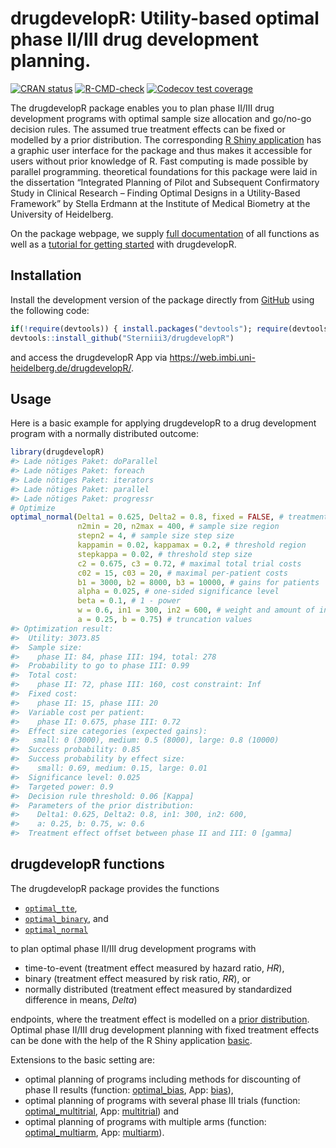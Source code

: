 
<!-- README.md is generated from README.Rmd. Please edit that file -->

# drugdevelopR: Utility-based optimal phase II/III drug development planning.

<!-- badges: start -->

[![CRAN
status](https://www.r-pkg.org/badges/version/drugdevelopR)](https://CRAN.R-project.org/package=drugdevelopR)
[![R-CMD-check](https://github.com/Sterniii3/drugdevelopR/workflows/R-CMD-check/badge.svg)](https://github.com/Sterniii3/drugdevelopR/actions)
[![Codecov test
coverage](https://codecov.io/gh/Sterniii3/drugdevelopR/branch/master/graph/badge.svg)](https://app.codecov.io/gh/Sterniii3/drugdevelopR?branch=master)
<!-- badges: end -->

The drugdevelopR package enables you to plan phase II/III drug
development programs with optimal sample size allocation and go/no-go
decision rules. The assumed true treatment effects can be fixed or
modelled by a prior distribution. The corresponding [R Shiny
application](https://web.imbi.uni-heidelberg.de/drugdevelopR/) has a
graphic user interface for the package and thus makes it accessible for
users without prior knowledge of R. Fast computing is made possible by
parallel programming. theoretical foundations for this package were laid
in the dissertation “Integrated Planning of Pilot and Subsequent
Confirmatory Study in Clinical Research – Finding Optimal Designs in a
Utility-Based Framework” by Stella Erdmann at the Institute of Medical
Biometry at the University of Heidelberg.

On the package webpage, we supply [full
documentation](https://sterniii3.github.io/drugdevelopR/reference/index.html)
of all functions as well as a [tutorial for getting
started](https://sterniii3.github.io/drugdevelopR/articles/Introduction-to-drugdevelopR.html)
with drugdevelopR.

## Installation

Install the development version of the package directly from
[GitHub](https://github.com/Sterniii3/drugdevelopR/) using the following
code:

``` r
if(!require(devtools)) { install.packages("devtools"); require(devtools)} 
devtools::install_github("Sterniii3/drugdevelopR")
```

and access the drugdevelopR App via
<https://web.imbi.uni-heidelberg.de/drugdevelopR/>.

## Usage

Here is a basic example for applying drugdevelopR to a drug development
program with a normally distributed outcome:

``` r
library(drugdevelopR)
#> Lade nötiges Paket: doParallel
#> Lade nötiges Paket: foreach
#> Lade nötiges Paket: iterators
#> Lade nötiges Paket: parallel
#> Lade nötiges Paket: progressr
# Optimize
optimal_normal(Delta1 = 0.625, Delta2 = 0.8, fixed = FALSE, # treatment effect
               n2min = 20, n2max = 400, # sample size region
               stepn2 = 4, # sample size step size
               kappamin = 0.02, kappamax = 0.2, # threshold region
               stepkappa = 0.02, # threshold step size
               c2 = 0.675, c3 = 0.72, # maximal total trial costs
               c02 = 15, c03 = 20, # maximal per-patient costs
               b1 = 3000, b2 = 8000, b3 = 10000, # gains for patients
               alpha = 0.025, # one-sided significance level
               beta = 0.1, # 1 - power
               w = 0.6, in1 = 300, in2 = 600, # weight and amount of information
               a = 0.25, b = 0.75) # truncation values
#> Optimization result:
#>  Utility: 3073.85
#>  Sample size:
#>    phase II: 84, phase III: 194, total: 278
#>  Probability to go to phase III: 0.99
#>  Total cost:
#>    phase II: 72, phase III: 160, cost constraint: Inf
#>  Fixed cost:
#>    phase II: 15, phase III: 20
#>  Variable cost per patient:
#>    phase II: 0.675, phase III: 0.72
#>  Effect size categories (expected gains):
#>   small: 0 (3000), medium: 0.5 (8000), large: 0.8 (10000)
#>  Success probability: 0.85
#>  Success probability by effect size:
#>    small: 0.69, medium: 0.15, large: 0.01
#>  Significance level: 0.025
#>  Targeted power: 0.9
#>  Decision rule threshold: 0.06 [Kappa] 
#>  Parameters of the prior distribution: 
#>    Delta1: 0.625, Delta2: 0.8, in1: 300, in2: 600,
#>    a: 0.25, b: 0.75, w: 0.6
#>  Treatment effect offset between phase II and III: 0 [gamma]
```

## drugdevelopR functions

The drugdevelopR package provides the functions

- [`optimal_tte`](https://sterniii3.github.io/drugdevelopR/reference/optimal_tte.html),
- [`optimal_binary`](https://sterniii3.github.io/drugdevelopR/reference/optimal_binary.html),
  and
- [`optimal_normal`](https://sterniii3.github.io/drugdevelopR/reference/optimal_normal.html)

to plan optimal phase II/III drug development programs with

- time-to-event (treatment effect measured by hazard ratio, *HR*),
- binary (treatment effect measured by risk ratio, *RR*), or
- normally distributed (treatment effect measured by standardized
  difference in means, *Delta*)

endpoints, where the treatment effect is modelled on a [prior
distribution](https://web.imbi.uni-heidelberg.de/prior/). Optimal phase
II/III drug development planning with fixed treatment effects can be
done with the help of the R Shiny application
[basic](https://web.imbi.uni-heidelberg.de/basic/).

Extensions to the basic setting are:

- optimal planning of programs including methods for discounting of
  phase II results (function:
  [optimal_bias](https://sterniii3.github.io/drugdevelopR/reference/optimal_bias.html),
  App: [bias](https://web.imbi.uni-heidelberg.de/bias/)),
- optimal planning of programs with several phase III trials (function:
  [optimal_multitrial](https://sterniii3.github.io/drugdevelopR/reference/optimal_multitrial.html),
  App: [multitrial](https://web.imbi.uni-heidelberg.de/multitrial/)) and
- optimal planning of programs with multiple arms (function:
  [optimal_multiarm](https://sterniii3.github.io/drugdevelopR/reference/optimal_multiarm.html),
  App: [multiarm](https://web.imbi.uni-heidelberg.de/multiarm/)).
